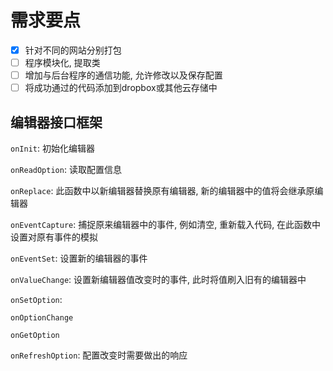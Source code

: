 # 需求要点

- [x] 针对不同的网站分别打包
- [ ] 程序模块化, 提取类
- [ ] 增加与后台程序的通信功能, 允许修改以及保存配置
- [ ] 将成功通过的代码添加到dropbox或其他云存储中

## 编辑器接口框架

`onInit`: 初始化编辑器

`onReadOption`: 读取配置信息

`onReplace`: 此函数中以新编辑器替换原有编辑器, 新的编辑器中的值将会继承原编辑器

`onEventCapture`: 捕捉原来编辑器中的事件, 例如清空, 重新载入代码, 在此函数中设置对原有事件的模拟

`onEventSet`: 设置新的编辑器的事件

`onValueChange`: 设置新编辑器值改变时的事件, 此时将值刷入旧有的编辑器中

`onSetOption`: 

`onOptionChange`

`onGetOption`

`onRefreshOption`: 配置改变时需要做出的响应